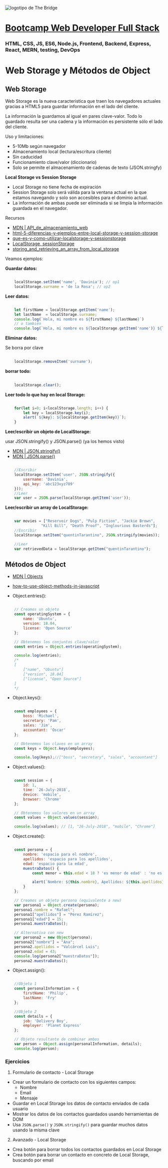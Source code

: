 ![logotipo de The Bridge](https://user-images.githubusercontent.com/27650532/77754601-e8365180-702b-11ea-8bed-5bc14a43f869.png  "logotipo de The Bridge")


# [Bootcamp Web Developer Full Stack](https://www.thebridge.tech/bootcamps/bootcamp-fullstack-developer/)

### HTML, CSS,  JS, ES6, Node.js, Frontend, Backend, Express, React, MERN, testing, DevOps

# Web Storage y Métodos de Object

## Web Storage
Web Storage es la nueva caracteristica que traen los navegadores actuales gracias a HTML5 para guardar información en el lado del cliente. 

La información la guardamos al igual en pares clave-valor. Todo lo guardado resulta ser una cadena y la información es persistente sólo el lado del cliente.

Uso y limitaciones:
- 5-10Mb según navegador
- Almacenamiento local (lectura/escritura cliente)
- Sin caducidad
- Funcionamiento clave/valor (diccionario)
- Solo se permite el almacenamiento de cadenas de texto (JSON.stringfy)

**Local Storage vs Session Storage**
- Local Storage no tiene fecha de expiración
- Session Storage solo será válida para la ventana actual en la que estamos navegando y solo son accesibles para el dominio actual. 
- La información de ambas puede ser eliminada si se limpia la información guardada en el navegador.

Recursos
- [MDN | API_de_almacenamiento_web](https://developer.mozilla.org/es/docs/Web/API/API_de_almacenamiento_web)
- [html-5-diferencias-y-ejemplos-entre-local-storage-y-session-storage](https://anexsoft.com/html-5-diferencias-y-ejemplos-entre-local-storage-y-session-storage)
- [que-es-y-como-utilizar-localstorage-y-sessionstorage](https://ed.team/blog/que-es-y-como-utilizar-localstorage-y-sessionstorage)
- [LocalStorage, sessionStorage](https://javascript.info/localstorage)
- [storing_and_retrieving_an_array_from_local_storage](https://www.kirupa.com/html5/storing_and_retrieving_an_array_from_local_storage.htm)


Veamos ejemplos: 

**Guardar datos:**

```javascript

    localStorage.setItem('name', 'Davinia'); // op1
    localStorage.surname = 'de la Rosa'; // op2

```

**Leer datos:**

```javascript

    let firstName = localStorage.getItem('name');
    let lastName  = localStorage.surname;
    console.log(`Hola, mi nombre es ${firstName} ${lastName}`)
    // o también
    console.log(`Hola, mi nombre es ${localStorage.getItem('name')} ${localStorage.surname}`)

```

**Eliminar datos:**

Se borra por clave

```javascript
    
    localStorage.removeItem('surname');

```

**borrar todo:**

```javascript
    
    localStorage.clear();

```

**Leer todo lo que hay en local Storage:**

```javascript

    for(let i=0; i<localStorage.length; i++) {
        let key = localStorage.key(i);
        alert(`${key}: ${localStorage.getItem(key)}`);
    }

```

**Leer/escribir un objeto de LocalStorage:**

usar JSON.stringify() y JSON.parse() (ya los hemos visto)
- [MDN | JSON.stringify()](https://developer.mozilla.org/es/docs/Web/JavaScript/Referencia/Objetos_globales/JSON/stringify)
- [MDN | JSON.parse()](https://developer.mozilla.org/es/docs/Web/JavaScript/Referencia/Objetos_globales/JSON/parse)

```javascript

    //Escribir
    localStorage.setItem('user', JSON.stringify({
        username: 'Davinia',
        api_key: 'abc123xyz789'
    }));
    //Leer
    var user = JSON.parse(localStorage.getItem('user'));

```

**Leer/escribir un array de LocalStorage:**

```javascript

    var movies = ["Reservoir Dogs", "Pulp Fiction", "Jackie Brown", 
                "Kill Bill", "Death Proof", "Inglourious Basterds"];
    //Escribir
    localStorage.setItem("quentinTarantino", JSON.stringify(movies));

    //Leer
    var retrievedData = localStorage.getItem("quentinTarantino");

```

## Métodos de Object
- [MDN | Objects](https://developer.mozilla.org/es/docs/Web/JavaScript/Referencia/Objetos_globales/Object) 
- [how-to-use-object-methods-in-javascript](https://www.digitalocean.com/community/tutorials/how-to-use-object-methods-in-javascript)

- Object.entries():

```javascript

    // Creamos un objeto
    const operatingSystem = {
        name: 'Ubuntu',
        version: 18.04,
        license: 'Open Source'
    };

    // Obtenemos los conjuntos clave/valor
    const entries = Object.entries(operatingSystem);

    console.log(entries);
    /*
    [
        ["name", "Ubuntu"]
        ["version", 18.04]
        ["license", "Open Source"]
    ]
    */

```

- Object.keys(): 

```javascript

    const employees = {
        boss: 'Michael',
        secretary: 'Pam',
        sales: 'Jim',
        accountant: 'Oscar'
    };

    // Obtenemos las claves en un array
    const keys = Object.keys(employees);

    console.log(keys);//["boss", "secretary", "sales", "accountant"]

```
- Object.values():

```javascript

    const session = {
        id: 1,
        time: `26-July-2018`,
        device: 'mobile',
        browser: 'Chrome'
    };

    // Obtenemos los valores en un array
    const values = Object.values(session);

    console.log(values); // [1, "26-July-2018", "mobile", "Chrome"]

```

- Object.create():

```javascript

    const persona = {
        nombre: 'espacio para el nombre',
        apellidos: 'espacio para los apellidos',
        edad: 'espacio para la edad',
        muestraDatos() {
            const menor = this.edad < 18 ? 'es menor de edad' : 'no es menor de edad';

            alert(`Nombre: ${this.nombre}, Apellidos: ${this.apellidos}.\nTiene ${this.edad} años  y ${menor}`);
        }
    };

    // Creamos un objeto persona (equivalente a new)
    var persona1 = Object.create(persona);
    persona1.nombre = "Rafael";
    persona1["apellidos"] = "Pérez Ramírez";
    persona1["edad"] = 15;
    persona1.muestraDatos();

    // Alternativa con new
    var persona2 = new Object(persona);
    persona2["nombre"] = "Ana";
    persona2.apellidos = "Valcárcel Luis";
    persona2.edad = 43;
    console.log(persona2["muestraDatos"]);
    persona2.muestraDatos();

```

- Object.assign():

```javascript

    //Objeto 1
    const personalInformation = {
        firstName: 'Philip',
        lastName: 'Fry'
    };

    //Objeto 2
    const details = {
        job: 'Delivery Boy',
        employer: 'Planet Express'
    };

    // Objeto resultante de combinar ambos
    var person = Object.assign(personalInformation, details);
    console.log(person);

```


### Ejercicios
1. Formulario de contacto - Local Storage
- Crear un formulario de contacto con los siguientes campos:
  - Nombre
  - Email
  - Mensaje
- Guardar en Local Storage los datos de contacto enviados de cada usuario
- Mostrar los datos de los contactos guardados usando herramientas de DOM
- Usa `JSON.parse()` y `JSON.stringify()` para guardar muchos datos usando la misma clave

2. Avanzado - Local Storage
- Crea botón para borrar todos los contactos guardados en Local Storage
- Crea botón para borrar un contacto en concreto de Local Storage, buscando por email